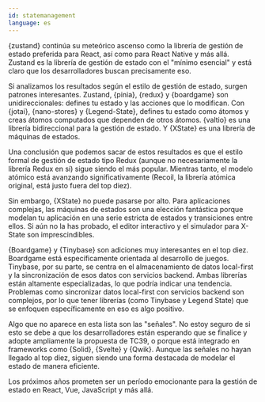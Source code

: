 ```yaml
---
id: statemanagement
language: es
---
```


{zustand} continúa su meteórico ascenso como la librería de gestión de estado preferida para React, así como para React Native y más allá. Zustand es la librería de gestión de estado con el "mínimo esencial" y está claro que los desarrolladores buscan precisamente eso.

Si analizamos los resultados según el estilo de gestión de estado, surgen patrones interesantes. Zustand, {pinia}, {redux} y {boardgame} son unidireccionales: defines tu estado y las acciones que lo modifican. Con {jotai}, {nano-stores} y {Legend-State}, defines tu estado como átomos y creas átomos computados que dependen de otros átomos. {valtio} es una librería bidireccional para la gestión de estado. Y {XState} es una librería de máquinas de estados.

Una conclusión que podemos sacar de estos resultados es que el estilo formal de gestión de estado tipo Redux (aunque no necesariamente la librería Redux en sí) sigue siendo el más popular. Mientras tanto, el modelo atómico está avanzando significativamente (Recoil, la librería atómica original, está justo fuera del top diez).

Sin embargo, {XState} no puede pasarse por alto. Para aplicaciones complejas, las máquinas de estados son una elección fantástica porque modelan tu aplicación en una serie estricta de estados y transiciones entre ellos. Si aún no la has probado, el editor interactivo y el simulador para X-State son imprescindibles.

{Boardgame} y {Tinybase} son adiciones muy interesantes en el top diez. Boardgame está específicamente orientada al desarrollo de juegos. Tinybase, por su parte, se centra en el almacenamiento de datos local-first y la sincronización de esos datos con servicios backend. Ambas librerías están altamente especializadas, lo que podría indicar una tendencia. Problemas como sincronizar datos local-first con servicios backend son complejos, por lo que tener librerías (como Tinybase y Legend State) que se enfoquen específicamente en eso es algo positivo.

Algo que no aparece en esta lista son las "señales". No estoy seguro de si esto se debe a que los desarrolladores están esperando que se finalice y adopte ampliamente la propuesta de TC39, o porque está integrado en frameworks como {Solid}, {Svelte} y {Qwik}. Aunque las señales no hayan llegado al top diez, siguen siendo una forma destacada de modelar el estado de manera eficiente.

Los próximos años prometen ser un período emocionante para la gestión de estado en React, Vue, JavaScript y más allá.